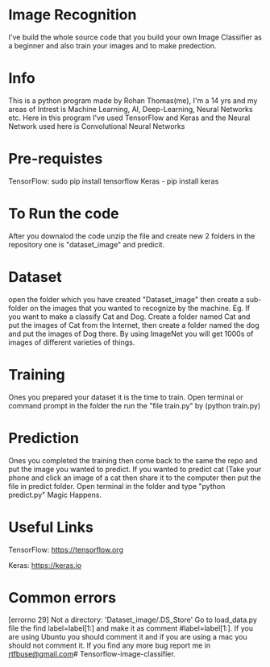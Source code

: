 # Image Recognition

I've build the whole source code that you build your own Image Classifier as a beginner and also train your images and to make predection.

# Info

This is a python program made by Rohan Thomas(me), I'm a 14 yrs and my areas of Intrest is Machine Learning, AI, Deep-Learning, Neural Networks etc. Here in this program I've used TensorFlow and Keras and the Neural Network used here is Convolutional Neural Networks

# Pre-requistes

TensorFlow: sudo pip install tensorflow Keras - pip install keras

# To Run the code

After you downalod the code unzip the file and create new 2 folders in the repository one is "dataset_image" and predicit.

# Dataset

open the folder which you have created "Dataset_image" then create a sub-folder on the images that you wanted to recognize by the machine. Eg. If you want to make a classify Cat and Dog. Create a folder named Cat and put the images of Cat from the Internet, then create a folder named the dog and put the images of Dog there. By using ImageNet you will get 1000s of images of different varieties of things.

# Training

Ones you prepared your dataset it is the time to train. Open terminal or command prompt in the folder the run the "file train.py" by (python train.py)

# Prediction

Ones you completed the training then come back to the same the repo and put the image you wanted to predict. If you wanted to predict cat (Take your phone and click an image of a cat then share it to the computer then put the file in predict folder. Open terminal in the folder and type "python predict.py" Magic Happens.

# Useful Links

TensorFlow: https://tensorflow.org

Keras: https://keras.io

# Common errors

[errorno 29] Not a directory: 'Dataset_image/.DS_Store' Go to load_data.py file the find label=label[1:] and make it as comment #label=label[1:]. If you are using Ubuntu you should comment it and if you are using a mac you should not comment it. If you find any more bug report me in rtfbuse@gmail.com# Tensorflow-image-classifier.
